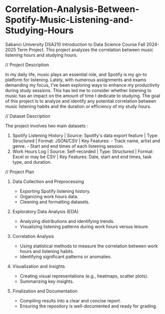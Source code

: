 # Correlation-Analysis-Between-Spotify-Music-Listening-and-Studying-Hours
Sabancı University DSA210 Introduction to Data Science Course Fall 2024-2025 Term Project. This project analyzes the correlation between music listening hours and studying hours. 

// Project Description

In my daily life, music plays an essential role, and Spotify is my go-to platform for listening. Lately, with numerous assignments and exams demanding my focus, I've been exploring ways to enhance my productivity during study sessions. This has led me to consider whether listening to music has an impact on the amount of time I dedicate to studying. The goal of this project is to analyze and identify any potential correlation between music listening habits and the duration or efficiency of my study hours.

// Dataset Description

The project involves two main datasets :

1) Spotify Listening History |
Source: Spotify's data export feature | Type: Structured | Format: JSON/CSV | Key Features: - Track name, artist and genre.  - Start and end times of each listening session.
2) Work Hours Log |
Source: Self-recorded | Type: Structured | Format: Excel or may be CSV | Key Features: Date, start and end times, task type, and duration.


// Project Plan

1. Data Collection and Preprocessing
   - Exporting Spotify listening history.
   - Organizing work hours data.
   - Cleaning and formatting datasets.

2. Exploratory Data Analysis (EDA)
   - Analyzing distributions and identifying trends.
   - Visualizing listening patterns during work hours versus leisure.

3. Correlation Analysis
   - Using statistical methods to measure the correlation between work hours and listening habits.
   - Identifying significant patterns or anomalies.

4. Visualization and Insights
   - Creating visual representations (e.g., heatmaps, scatter plots).
   - Summarizing key insights.

5. Finalization and Documentation
   - Compiling results into a clear and concise report.
   - Ensuring the repository is well-documented and ready for grading.













































